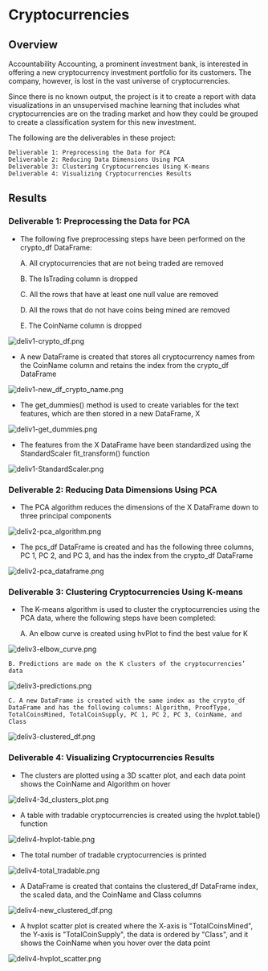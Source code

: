 # Cryptocurrencies

## Overview

Accountability Accounting, a prominent investment bank, is interested in offering a new cryptocurrency investment portfolio for its customers. The company, however, is lost in the vast universe of cryptocurrencies.

Since there is no known output, the project is it to create a report with data visualizations in an unsupervised machine learning that includes what cryptocurrencies are on the trading market and how they could be grouped to create a classification system for this new investment.

The following are the deliverables in these project:
	
	Deliverable 1: Preprocessing the Data for PCA
	Deliverable 2: Reducing Data Dimensions Using PCA
	Deliverable 3: Clustering Cryptocurrencies Using K-means
	Deliverable 4: Visualizing Cryptocurrencies Results


## Results

### Deliverable 1: Preprocessing the Data for PCA

- The following five preprocessing steps have been performed on the crypto_df DataFrame:
	
	A. All cryptocurrencies that are not being traded are removed
	
	B. The IsTrading column is dropped
	
	C. All the rows that have at least one null value are removed
	
	D. All the rows that do not have coins being mined are removed
	
	E. The CoinName column is dropped

![deliv1-crypto_df.png](https://github.com/OPahunang/Cryptocurrencies/blob/main/resources/deliv1-crypto_df.png)


- A new DataFrame is created that stores all cryptocurrency names from the CoinName column and retains the index from the crypto_df DataFrame 

![deliv1-new_df_crypto_name.png](https://github.com/OPahunang/Cryptocurrencies/blob/main/resources/deliv1-new_df_crypto_name.png)


- The get_dummies() method is used to create variables for the text features, which are then stored in a new DataFrame, X 

![deliv1-get_dummies.png](https://github.com/OPahunang/Cryptocurrencies/blob/main/resources/deliv1-get_dummies.png)


- The features from the X DataFrame have been standardized using the StandardScaler fit_transform() function 

![deliv1-StandardScaler.png](https://github.com/OPahunang/Cryptocurrencies/blob/main/resources/deliv1-StandardScaler.png)



### Deliverable 2: Reducing Data Dimensions Using PCA

- The PCA algorithm reduces the dimensions of the X DataFrame down to three principal components

![deliv2-pca_algorithm.png](https://github.com/OPahunang/Cryptocurrencies/blob/main/resources/deliv2-pca_algorithm.png)


- The pcs_df DataFrame is created and has the following three columns, PC 1, PC 2, and PC 3, and has the index from the crypto_df DataFrame 

![deliv2-pca_dataframe.png](https://github.com/OPahunang/Cryptocurrencies/blob/main/resources/deliv2-pca_dataframe.png)



### Deliverable 3: Clustering Cryptocurrencies Using K-means

- The K-means algorithm is used to cluster the cryptocurrencies using the PCA data, where the following steps have been completed:

	A. An elbow curve is created using hvPlot to find the best value for K

![deliv3-elbow_curve.png](https://github.com/OPahunang/Cryptocurrencies/blob/main/resources/deliv3-elbow_curve.png)


	B. Predictions are made on the K clusters of the cryptocurrencies’ data

![deliv3-predictions.png](https://github.com/OPahunang/Cryptocurrencies/blob/main/resources/deliv3-predictions.png)

 
	C. A new DataFrame is created with the same index as the crypto_df DataFrame and has the following columns: Algorithm, ProofType, TotalCoinsMined, TotalCoinSupply, PC 1, PC 2, PC 3, CoinName, and Class

![deliv3-clustered_df.png](https://github.com/OPahunang/Cryptocurrencies/blob/main/resources/deliv3-clustered_df.png)



### Deliverable 4: Visualizing Cryptocurrencies Results

- The clusters are plotted using a 3D scatter plot, and each data point shows the CoinName and Algorithm on hover

![deliv4-3d_clusters_plot.png](https://github.com/OPahunang/Cryptocurrencies/blob/main/resources/deliv4-3d_clusters_plot.png)


- A table with tradable cryptocurrencies is created using the hvplot.table() function

![deliv4-hvplot-table.png](https://github.com/OPahunang/Cryptocurrencies/blob/main/resources/deliv4-hvplot-table.png)


- The total number of tradable cryptocurrencies is printed

![deliv4-total_tradable.png](https://github.com/OPahunang/Cryptocurrencies/blob/main/resources/deliv4-total_tradable.png)


- A DataFrame is created that contains the clustered_df DataFrame index, the scaled data, and the CoinName and Class columns

![deliv4-new_clustered_df.png](https://github.com/OPahunang/Cryptocurrencies/blob/main/resources/deliv4-new_clustered_df.png)


- A hvplot scatter plot is created where the X-axis is "TotalCoinsMined", the Y-axis is "TotalCoinSupply", the data is ordered by "Class", and it shows the CoinName when you hover over the data point

![deliv4-hvplot_scatter.png](https://github.com/OPahunang/Cryptocurrencies/blob/main/resources/deliv4-hvplot_scatter.png)

